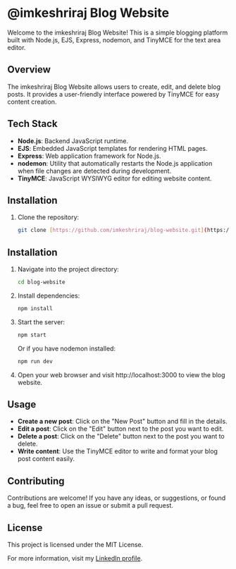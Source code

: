 # @imkeshriraj Blog Website

Welcome to the imkeshriraj Blog Website! This is a simple blogging platform built with Node.js, EJS, Express, nodemon, and TinyMCE for the text area editor.

## Overview

The imkeshriraj Blog Website allows users to create, edit, and delete blog posts. It provides a user-friendly interface powered by TinyMCE for easy content creation.

## Tech Stack

- **Node.js**: Backend JavaScript runtime.
- **EJS**: Embedded JavaScript templates for rendering HTML pages.
- **Express**: Web application framework for Node.js.
- **nodemon**: Utility that automatically restarts the Node.js application when file changes are detected during development.
- **TinyMCE**: JavaScript WYSIWYG editor for editing website content.

## Installation

1. Clone the repository:

   ```bash
   git clone [https://github.com/imkeshriraj/blog-website.git](https://github.com/imkeshriraj/-imkeshriraj-blog)

## Installation

1. Navigate into the project directory:

    ```bash
    cd blog-website
    ```

2. Install dependencies:

    ```bash
    npm install
    ```

3. Start the server:

    ```bash
    npm start
    ```

    Or if you have nodemon installed:

    ```bash
    npm run dev
    ```

4. Open your web browser and visit http://localhost:3000 to view the blog website.

## Usage

- **Create a new post**: Click on the "New Post" button and fill in the details.
- **Edit a post**: Click on the "Edit" button next to the post you want to edit.
- **Delete a post**: Click on the "Delete" button next to the post you want to delete.
- **Write content**: Use the TinyMCE editor to write and format your blog post content easily.

## Contributing

Contributions are welcome! If you have any ideas, or suggestions, or found a bug, feel free to open an issue or submit a pull request.

## License

This project is licensed under the MIT License.


For more information, visit my [LinkedIn profile](https://www.linkedin.com/in/imkeshriraj/).






   


